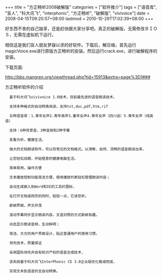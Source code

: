 +++
title = "方正畅听2008破解版"
categories = ["软件推介"]
tags = ["语音库", "盲人", "科大讯飞", "interphonic", "方正畅听", "破解版", "vivivoice"]
date = 2008-04-15T09:20:57+08:00
lastmod = 2010-10-29T17:02:39+08:00
+++



好东西不舍的自己独享，还是赶快跟大家分享吧。真正的破解版，无需修改ＢＩＯＳ，无需在虚拟机下运行。

相信这是我们盲人朋友梦寐以求的好软件。下载后，解压缩，首先运行magicVoice.exe进行原版方正畅听的安装。然后运行crack.exe，进行破解程序的安装。


下载页面:

<a href="http://bbs.mangren.org/viewthread.php?tid=15913&extra=page%3D1###" target="_blank">http://bbs.mangren.org/viewthread.php?tid=15913&extra=page%3D1###</a>

方正畅听软件的介绍

      基于科大讯飞vivivoice 1.0技术，目前最先进的语音朗读技术。

      支持多种格式的自动转换阅读，支持txt,doc,pdf,htm,rif

      五种语音库：1.青年女声2.青年男声3.童年女声4.青年女声（四川话）5.青年女声（纯英语）

      支持：6种背景音，3种音效和2种字幕

      变看为听，健康生活。

      强大的文档朗读软件，可以将常见的文档格式。以清晰、自然、流畅的语音朗读出来，

      让您轻松双眼，开始惬意的健康电脑生活。

      简单易用，操作方便

      文本播放控制功能简洁方便，使用播放列表轻松管理朗读内容；

      自动生成嵌入到Word和IE的工具栏图标，

      在打开文档或网页的同时，轻轻一点，它读您听。

      新颖界面，声文并茂

      滚动字幕同步显示朗读内容，文语对照的方式新颖有趣，

      动态显示朗读音频，生动鲜明；

      简洁、大方的用户界面设计，贴近普通用户的使用习惯。

      领先技术，质量保证

      采用国际领先并自有知识产权的语音合成技术，

      该系统基于科大讯飞InterPhonic CE 3.0企业版优化裁减而成，

      实现文本到语音的全自动转换。